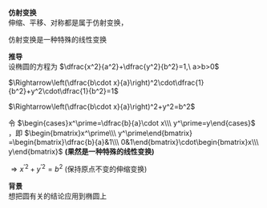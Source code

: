 **仿射变换**  
伸缩、平移、对称都是属于仿射变换，  
  
仿射变换是一种特殊的线性变换  
  
**推导**  
设椭圆的方程为 $\dfrac{x^2}{a^2}+\dfrac{y^2}{b^2}=1,\ a>b>0$  
  
$\Rightarrow\left(\dfrac{b\cdot x}{a}\right)^2\cdot\dfrac{1}{b^2}+y^2\cdot\dfrac{1}{b^2}=1$  
  
$\Rightarrow\left(\dfrac{b\cdot x}{a}\right)^2+y^2=b^2$  
  
令 $\begin{cases}x^\prime=\dfrac{b}{a}\cdot x\\\ y^\prime=y\end{cases}$ ，即 $\begin{bmatrix}x^\prime\\\ y^\prime\end{bmatrix}  
=\begin{bmatrix}\dfrac{b}{a}&1\\\ 0&1\end{bmatrix}\cdot\begin{bmatrix}x\\\ y\end{bmatrix}$ **(果然是一种特殊的线性变换)**  
  
$\Rightarrow x^{\prime2}+y^{\prime2}=b^2$ (保持原点不变的伸缩变换)  
  
**背景**  
想把圆有关的结论应用到椭圆上  
